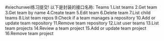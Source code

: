 #xiechunwei练习提交!
以下是封装的接口名称:
Teams
1.List teams
2.Get team
3.Get team by name
4.Create team
5.Edit team
6.Delete team
7.List child teams
8.List team repos
9.Check if a team manages a repository
10.Add or update team repository
11.Remove team repository
12.List user teams
13.List team projects
14.Review a team project
15.Add or update team project
16.Remove team project
